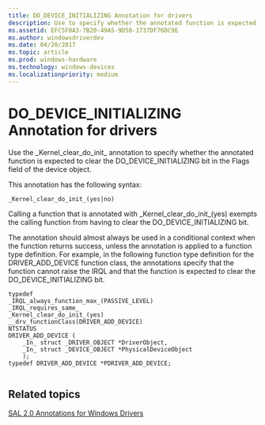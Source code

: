 ```yaml
---
title: DO_DEVICE_INITIALIZING Annotation for drivers
description: Use to specify whether the annotated function is expected to clear the DO_DEVICE_INITIALIZING bit in the Flags field of the device object.
ms.assetid: EFC5F0A3-7B20-49A5-9D50-1737DF76DC9E
ms.author: windowsdriverdev
ms.date: 04/20/2017
ms.topic: article
ms.prod: windows-hardware
ms.technology: windows-devices
ms.localizationpriority: medium
---
```


# DO\_DEVICE\_INITIALIZING Annotation for drivers


Use the \_Kernel\_clear\_do\_init\_ annotation to specify whether the annotated function is expected to clear the DO\_DEVICE\_INITIALIZING bit in the Flags field of the device object.

This annotation has the following syntax:

```
_Kernel_clear_do_init_(yes|no)
```

Calling a function that is annotated with \_Kernel\_clear\_do\_init\_(yes) exempts the calling function from having to clear the DO\_DEVICE\_INITIALIZING bit.

The annotation should almost always be used in a conditional context when the function returns success, unless the annotation is applied to a function type definition. For example, in the following function type definition for the DRIVER\_ADD\_DEVICE function class, the annotations specify that the function cannot raise the IRQL and that the function is expected to clear the DO\_DEVICE\_INITIALIZING bit.

```
typedef
_IRQL_always_function_max_(PASSIVE_LEVEL)
_IRQL_requires_same_
_Kernel_clear_do_init_(yes)
__drv_functionClass(DRIVER_ADD_DEVICE)
NTSTATUS
DRIVER_ADD_DEVICE (
    _In_ struct _DRIVER_OBJECT *DriverObject,
    _In_ struct _DEVICE_OBJECT *PhysicalDeviceObject
    );
typedef DRIVER_ADD_DEVICE *PDRIVER_ADD_DEVICE;
 
```

## <span id="related_topics"></span>Related topics


[SAL 2.0 Annotations for Windows Drivers](sal-2-annotations-for-windows-drivers.md)

 

 






